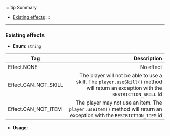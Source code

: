 ::: tip Summary
- [Existing effects](#existing-effects)
:::
---
### Existing effects
- **Enum**: `string`

| Tag           | Description |
| ------------- |------------:|
| Effect.NONE | No effect |
| Effect.CAN_NOT_SKILL | The player will not be able to use a skill. The `player.useSkill()` method will return an exception with the `RESTRICTION_SKILL` id |
| Effect.CAN_NOT_ITEM | The player may not use an item. The `player.useItem()` method will return an exception with the `RESTRICTION_ITEM` id | 
- **Usage**:

 
